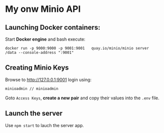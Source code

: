 # My onw Minio API

## Launching Docker containers:
Start **Docker engine** and bash execute:
```
docker run -p 9000:9000 -p 9001:9001   quay.io/minio/minio server /data --console-address ":9001"
```

## Creating Minio Keys
Browse to http://127.0.0.1:9001 login using: 
```
minioadmin // minioadmin
```
Goto ```Access Keys```, **create a new pair** and copy their values into the ```.env``` file.

## Launch the server
Use ```npm start``` to lauch the server app. 
